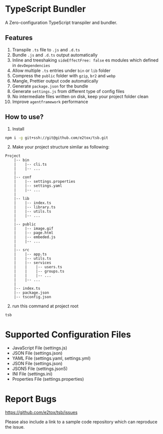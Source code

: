 # TypeScript Bundler

A Zero-configuration TypeScript transpiler and bundler.

## Features

1. Transpile `.ts` file to `.js` and `.d.ts`
2. Bundle `.js` and `.d.ts` output automatically
3. Inline and treeshaking `sideEffectFree: false` es modules which defined in `devDependencies`
4. Allow multiple `.ts` entries under `bin` or `lib` folder
5. Compress the `public` folder with `gzip`, `br2` and `webp`
6. Mangle, Prettier output code automatically
7. Generate `package.json` for the bundle
8. Generate `settings.js` from different type of config files
9. No intermediate files written on disk, keep your project folder clean
10. Improve `agentframework` performance

## How to use?
1. Install

```bash
npm i -g git+ssh://git@github.com/e2tox/tsb.git
```

2. Make your project structure similar as following:

```
Project
    |-- bin
    |    |-- cli.ts
    |    |-- ...
    |
    |-- conf
    |    |-- settings.properties
    |    |-- settings.yaml
    |    |-- ...
    |
    |-- lib
    |    |-- index.ts
    |    |-- library.ts
    |    |-- utils.ts
    |    |-- ...
    |
    |-- public
    |    |-- image.gif
    |    |-- page.html
    |    |-- embeded.js
    |    |-- ...
    |
    |-- src
    |    |-- app.ts
    |    |-- utils.ts
    |    |-- services
    |    |    |-- users.ts
    |    |    |-- groups.ts
    |    |    |-- ...
    |    |-- ...
    |
    |-- index.ts
    |-- package.json
    |-- tsconfig.json
```

2. run this command at project root

```
tsb
```

# Supported Configuration Files

- JavaScript File (settings.js)
- JSON File (settings.json)
- YAML File (settings.yaml, settings.yml)
- JSON File (settings.json)
- JSON5 File (settings.json5)
- INI File (settings.ini)
- Properties File (settings.properties)

# Report Bugs

https://github.com/e2tox/tsb/issues

Please also include a link to a sample code repository which can reproduce the issue.
